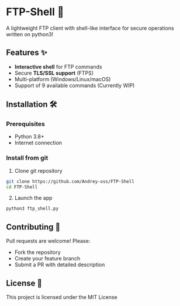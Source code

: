 # FTP-Shell 🔌

A lightweight FTP client with shell-like interface for secure operations written on python3!

## Features ✨

- **Interactive shell** for FTP commands
- Secure **TLS/SSL support** (FTPS)
- Multi-platform (Windows/Linux/macOS)
- Support of 9 available commands (Currently WIP)

## Installation 🛠️

### Prerequisites
- Python 3.8+
- Internet connection

### Install from git

1. Clone git repository
```bash
git clone https://github.com/Andrey-oss/FTP-Shell
cd FTP-Shell
```

2. Launch the app
```bash
python3 ftp_shell.py
```

## Contributing 🤝
Pull requests are welcome! Please:
- Fork the repository
- Create your feature branch
- Submit a PR with detailed description

## License 📄
This project is licensed under the MIT License
